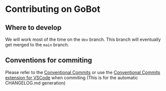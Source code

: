 # Contributing on GoBot

## Where to develop
We will work most of the time on the `dev` branch. This branch will eventually get merged to the `main` branch.

## Conventions for commiting
Please refer to the [Conventional Commits](https://www.conventionalcommits.org/en/v1.0.0/) or use the [Conventional Commits extension for VSCode](https://marketplace.visualstudio.com/items?itemName=vivaxy.vscode-conventional-commits) when commiting
(This is for the automatic CHANGELOG.md generation)